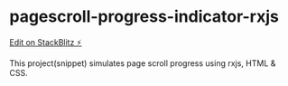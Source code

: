 # pagescroll-progress-indicator-rxjs

[Edit on StackBlitz ⚡️](https://stackblitz.com/edit/rxjs-1nkc2q)

This project(snippet) simulates page scroll progress using rxjs, HTML & CSS.
